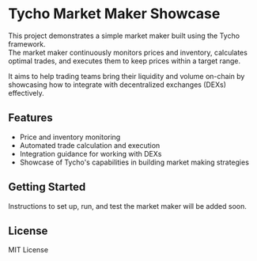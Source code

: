 # Tycho Market Maker Showcase

This project demonstrates a simple market maker built using the Tycho framework.  
The market maker continuously monitors prices and inventory, calculates optimal trades, and executes them to keep prices within a target range.

It aims to help trading teams bring their liquidity and volume on-chain by showcasing how to integrate with decentralized exchanges (DEXs) effectively.

## Features
- Price and inventory monitoring
- Automated trade calculation and execution
- Integration guidance for working with DEXs
- Showcase of Tycho's capabilities in building market making strategies

## Getting Started
Instructions to set up, run, and test the market maker will be added soon.

## License
MIT License
